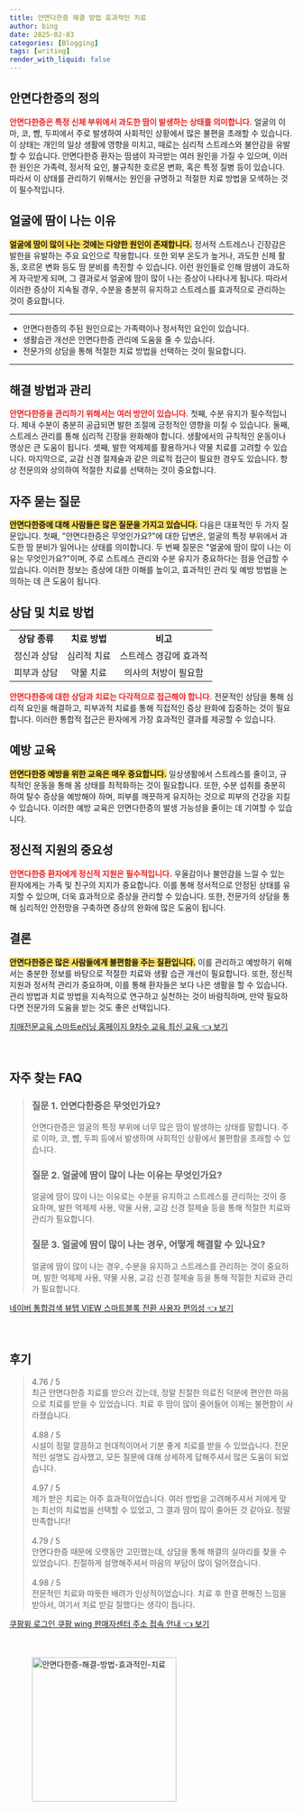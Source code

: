 ```yaml
---
title: 안면다한증 해결 방법 효과적인 치료
author: bing
date: 2025-02-03
categories: [Blogging]
tags: [writing]
render_with_liquid: false
---
```



<h2 id='안면다한증의 정의'>안면다한증의 정의</h2>

<p><b><span style="color: #ee2323;">안면다한증은 특정 신체 부위에서 과도한 땀이 발생하는 상태를 의미합니다.</span></b> 얼굴의 이마, 코, 뺨, 두피에서 주로 발생하여 사회적인 상황에서 많은 불편을 초래할 수 있습니다. 이 상태는 개인의 일상 생활에 영향을 미치고, 때로는 심리적 스트레스와 불안감을 유발할 수 있습니다. 안면다한증 환자는 땀샘이 자극받는 여러 원인을 가질 수 있으며, 이러한 원인은 가족력, 정서적 요인, 불규칙한 호르몬 변화, 혹은 특정 질병 등이 있습니다. 따라서 이 상태를 관리하기 위해서는 원인을 규명하고 적절한 치료 방법을 모색하는 것이 필수적입니다.</p>

<h2 id='얼굴에 땀이 나는 이유'>얼굴에 땀이 나는 이유</h2>

<p><b><span style="background-color: #ffe066;">얼굴에 땀이 많이 나는 것에는 다양한 원인이 존재합니다.</span></b> 정서적 스트레스나 긴장감은 발한을 유발하는 주요 요인으로 작용합니다. 또한 외부 온도가 높거나, 과도한 신체 활동, 호르몬 변화 등도 땀 분비를 촉진할 수 있습니다. 이런 원인들로 인해 땀샘이 과도하게 자극받게 되며, 그 결과로서 얼굴에 땀이 많이 나는 증상이 나타나게 됩니다. 따라서 이러한 증상이 지속될 경우, 수분을 충분히 유지하고 스트레스를 효과적으로 관리하는 것이 중요합니다.</p>

<hr />

<ul>
    <li>안면다한증의 주된 원인으로는 가족력이나 정서적인 요인이 있습니다.</li>
    <li>생활습관 개선은 안면다한증 관리에 도움을 줄 수 있습니다.</li>
    <li>전문가의 상담을 통해 적절한 치료 방법을 선택하는 것이 필요합니다.</li>
</ul>

<hr />

<h2 id='해결 방법과 관리'>해결 방법과 관리</h2>

<p><b><span style="color: #ee2323;">안면다한증을 관리하기 위해서는 여러 방안이 있습니다.</span></b> 첫째, 수분 유지가 필수적입니다. 체내 수분이 충분히 공급되면 발한 조절에 긍정적인 영향을 미칠 수 있습니다. 둘째, 스트레스 관리를 통해 심리적 긴장을 완화해야 합니다. 생활에서의 규칙적인 운동이나 명상은 큰 도움이 됩니다. 셋째, 발한 억제제를 활용하거나 약물 치료를 고려할 수 있습니다. 마지막으로, 교감 신경 절제술과 같은 의료적 접근이 필요한 경우도 있습니다. 항상 전문의와 상의하여 적절한 치료를 선택하는 것이 중요합니다.</p>

<h2 id='자주 묻는 질문'>자주 묻는 질문</h2>

<p><b><span style="background-color: #ffe066;">안면다한증에 대해 사람들은 많은 질문을 가지고 있습니다.</span></b> 다음은 대표적인 두 가지 질문입니다. 첫째, "안면다한증은 무엇인가요?"에 대한 답변은, 얼굴의 특정 부위에서 과도한 땀 분비가 일어나는 상태를 의미합니다. 두 번째 질문은 "얼굴에 땀이 많이 나는 이유는 무엇인가요?"이며, 주로 스트레스 관리와 수분 유지가 중요하다는 점을 언급할 수 있습니다. 이러한 정보는 증상에 대한 이해를 높이고, 효과적인 관리 및 예방 방법을 논의하는 데 큰 도움이 됩니다.</p>

<h2 id='상담 및 치료 방법'>상담 및 치료 방법</h2>

<table>
    <tr>
        <td style="text-align: center; height: 17px;"><b>상담 종류</b></td>
        <td style="text-align: center; height: 17px;"><b>치료 방법</b></td>
        <td style="text-align: center; height: 17px;"><b>비고</b></td>
    </tr>
    <tr>
        <td style="text-align: center; height: 17px;">정신과 상담</td>
        <td style="text-align: center; height: 17px;">심리적 치료</td>
        <td style="text-align: center; height: 17px;">스트레스 경감에 효과적</td>
    </tr>
    <tr>
        <td style="text-align: center; height: 17px;">피부과 상담</td>
        <td style="text-align: center; height: 17px;">약물 치료</td>
        <td style="text-align: center; height: 17px;">의사의 처방이 필요함</td>
    </tr>
</table>

<p><b><span style="color: #ee2323;">안면다한증에 대한 상담과 치료는 다각적으로 접근해야 합니다.</span></b> 전문적인 상담을 통해 심리적 요인을 해결하고, 피부과적 치료를 통해 직접적인 증상 완화에 집중하는 것이 필요합니다. 이러한 통합적 접근은 환자에게 가장 효과적인 결과를 제공할 수 있습니다.</p>

<h2 id='예방 교육'>예방 교육</h2>

<p><b><span style="background-color: #ffe066;">안면다한증 예방을 위한 교육은 매우 중요합니다.</span></b> 일상생활에서 스트레스를 줄이고, 규칙적인 운동을 통해 몸 상태를 최적화하는 것이 필요합니다. 또한, 수분 섭취를 충분히 하여 탈수 증상을 예방해야 하며, 피부를 깨끗하게 유지하는 것으로 피부의 건강을 지킬 수 있습니다. 이러한 예방 교육은 안면다한증의 발생 가능성을 줄이는 데 기여할 수 있습니다.</p>

<h2 id='정신적 지원의 중요성'>정신적 지원의 중요성</h2>

<p><b><span style="color: #ee2323;">안면다한증 환자에게 정신적 지원은 필수적입니다.</span></b> 우울감이나 불안감을 느낄 수 있는 환자에게는 가족 및 친구의 지지가 중요합니다. 이를 통해 정서적으로 안정된 상태를 유지할 수 있으며, 더욱 효과적으로 증상을 관리할 수 있습니다. 또한, 전문가의 상담을 통해 심리적인 안전망을 구축하면 증상의 완화에 많은 도움이 됩니다.</p>

<h2 id='결론'>결론</h2>

<p><b><span style="background-color: #ffe066;">안면다한증은 많은 사람들에게 불편함을 주는 질환입니다.</span></b> 이를 관리하고 예방하기 위해서는 충분한 정보를 바탕으로 적절한 치료와 생활 습관 개선이 필요합니다. 또한, 정신적 지원과 정서적 관리가 중요하며, 이를 통해 환자들은 보다 나은 생활을 할 수 있습니다. 관리 방법과 치료 방법을 지속적으로 연구하고 실천하는 것이 바람직하며, 만약 필요하다면 전문가의 도움을 받는 것도 좋은 선택입니다.</p>


<p><a class="click-button" title="치매전문교육 스마트e러닝 홈페이지 9차수 교육 최신 교육" href="https://afficreate.github.io/posts/%EC%B9%98%EB%A7%A4%EC%A0%84%EB%AC%B8%EA%B5%90%EC%9C%A1-%EC%8A%A4%EB%A7%88%ED%8A%B8e%EB%9F%AC%EB%8B%9D-%ED%99%88%ED%8E%98%EC%9D%B4%EC%A7%80-9%EC%B0%A8%EC%88%98-%EA%B5%90%EC%9C%A1-%EC%B5%9C%EC%8B%A0-%EA%B5%90%EC%9C%A1/" rel="dofollow">치매전문교육 스마트e러닝 홈페이지 9차수 교육 최신 교육 👈 보기</a></p><br>
<h2 id='자주_찾는_FAQ'>자주 찾는 FAQ</h2>
<div itemscope="" itemtype="https://schema.org/FAQPage"> 
<blockquote> 
<div itemscope="" itemprop="mainEntity" itemtype="https://schema.org/Question"> 
<h3 itemprop="name">질문 1. 안면다한증은 무엇인가요?</h3> 
<div itemscope="" itemprop="acceptedAnswer" itemtype="https://schema.org/Answer"> 
<span itemprop="text"> 
<p>안면다한증은 얼굴의 특정 부위에 너무 많은 땀이 발생하는 상태를 말합니다. 주로 이마, 코, 뺨, 두피 등에서 발생하며 사회적인 상황에서 불편함을 초래할 수 있습니다.</p> 
</span> 
</div> 
</div> 

<div itemscope="" itemprop="mainEntity" itemtype="https://schema.org/Question"> 
<h3 itemprop="name">질문 2. 얼굴에 땀이 많이 나는 이유는 무엇인가요?</h3> 
<div itemscope="" itemprop="acceptedAnswer" itemtype="https://schema.org/Answer"> 
<span itemprop="text"> 
<p>얼굴에 땀이 많이 나는 이유로는 수분을 유지하고 스트레스를 관리하는 것이 중요하며, 발한 억제제 사용, 약물 사용, 교감 신경 절제술 등을 통해 적절한 치료와 관리가 필요합니다.</p> 
</span> 
</div> 
</div> 

<div itemscope="" itemprop="mainEntity" itemtype="https://schema.org/Question"> 
<h3 itemprop="name">질문 3. 얼굴에 땀이 많이 나는 경우, 어떻게 해결할 수 있나요?</h3> 
<div itemscope="" itemprop="acceptedAnswer" itemtype="https://schema.org/Answer"> 
<span itemprop="text"> 
<p>얼굴에 땀이 많이 나는 경우, 수분을 유지하고 스트레스를 관리하는 것이 중요하며, 발한 억제제 사용, 약물 사용, 교감 신경 절제술 등을 통해 적절한 치료와 관리가 필요합니다.</p> 
</span> 
</div> 
</div> 
</blockquote> 
</div>
<p><a class="click-button" title="네이버 통합검색 뷰탭 VIEW 스마트블록 전환 사용자 편의성" href="https://afficreate.github.io/posts/%EB%84%A4%EC%9D%B4%EB%B2%84-%ED%86%B5%ED%95%A9%EA%B2%80%EC%83%89-%EB%B7%B0%ED%83%AD-VIEW-%EC%8A%A4%EB%A7%88%ED%8A%B8%EB%B8%94%EB%A1%9D-%EC%A0%84%ED%99%98-%EC%82%AC%EC%9A%A9%EC%9E%90-%ED%8E%B8%EC%9D%98%EC%84%B1/" rel="dofollow">네이버 통합검색 뷰탭 VIEW 스마트블록 전환 사용자 편의성 👈 보기</a></p><br>
<h2 id='후기'>후기</h2>
<div itemscope itemtype="https://schema.org/Product">
  <blockquote>
  <div itemprop="review" itemscope itemtype="https://schema.org/Review">
      <div itemprop="reviewRating" itemscope itemtype="https://schema.org/Rating"> <span itemprop="ratingValue">4.76</span> / <span itemprop="bestRating">5</span> </div>
      <span itemprop="reviewBody">최근 안면다한증 치료를 받으러 갔는데, 정말 친절한 의료진 덕분에 편안한 마음으로 치료를 받을 수 있었습니다. 치료 후 땀이 많이 줄어들어 이제는 불편함이 사라졌습니다.</span>
  </div>
  <br>
  <div itemprop="review" itemscope itemtype="https://schema.org/Review">
      <div itemprop="reviewRating" itemscope itemtype="https://schema.org/Rating"> <span itemprop="ratingValue">4.88</span> / <span itemprop="bestRating">5</span> </div>
      <span itemprop="reviewBody">시설이 정말 깔끔하고 현대적이어서 기분 좋게 치료를 받을 수 있었습니다. 전문적인 설명도 감사했고, 모든 질문에 대해 상세하게 답해주셔서 많은 도움이 되었습니다.</span>
  </div>
  <br>
  <div itemprop="review" itemscope itemtype="https://schema.org/Review">
      <div itemprop="reviewRating" itemscope itemtype="https://schema.org/Rating"> <span itemprop="ratingValue">4.97</span> / <span itemprop="bestRating">5</span> </div>
      <span itemprop="reviewBody">제가 받은 치료는 아주 효과적이었습니다. 여러 방법을 고려해주셔서 저에게 맞는 최선의 치료법을 선택할 수 있었고, 그 결과 땀이 많이 줄어든 것 같아요. 정말 만족합니다!</span>
  </div>
  <br>
  <div itemprop="review" itemscope itemtype="https://schema.org/Review">
      <div itemprop="reviewRating" itemscope itemtype="https://schema.org/Rating"> <span itemprop="ratingValue">4.79</span> / <span itemprop="bestRating">5</span> </div>
      <span itemprop="reviewBody">안면다한증 때문에 오랫동안 고민했는데, 상담을 통해 해결의 실마리를 찾을 수 있었습니다. 친절하게 설명해주셔서 마음의 부담이 많이 덜어졌습니다.</span>
  </div>
  <br>
  <div itemprop="review" itemscope itemtype="https://schema.org/Review">
      <div itemprop="reviewRating" itemscope itemtype="https://schema.org/Rating"> <span itemprop="ratingValue">4.98</span> / <span itemprop="bestRating">5</span> </div>
      <span itemprop="reviewBody">전문적인 치료와 따뜻한 배려가 인상적이었습니다. 치료 후 한결 편해진 느낌을 받아서, 여기서 치료 받길 잘했다는 생각이 듭니다.</span>
  </div>
  </blockquote>
</div>
<p><a class="click-button" title="쿠팡윙 로그인 쿠팡 wing 판매자센터 주소 접속 안내" href="https://afficreate.github.io/posts/%EC%BF%A0%ED%8C%A1%EC%9C%99-%EB%A1%9C%EA%B7%B8%EC%9D%B8-%EC%BF%A0%ED%8C%A1-wing-%ED%8C%90%EB%A7%A4%EC%9E%90%EC%84%BC%ED%84%B0-%EC%A3%BC%EC%86%8C-%EC%A0%91%EC%86%8D-%EC%95%88%EB%82%B4/" rel="dofollow">쿠팡윙 로그인 쿠팡 wing 판매자센터 주소 접속 안내 👈 보기</a></p><br>
<figure class="image"><img src="https://afficreate.github.io/assets/img/thumbnail/안면다한증-해결-방법-효과적인-치료.webp" alt="안면다한증-해결-방법-효과적인-치료" width="256" height="256"></figure>